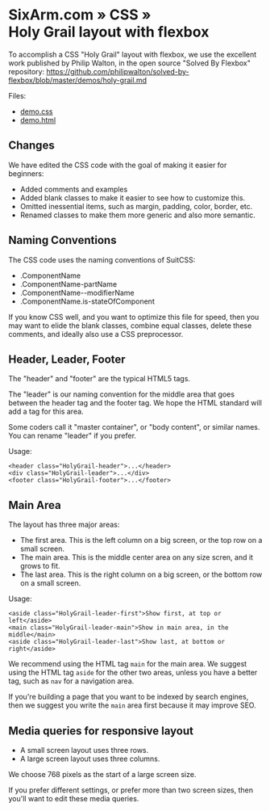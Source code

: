 # SixArm.com » CSS » <br> Holy Grail layout with flexbox

To accomplish a CSS "Holy Grail" layout with flexbox,
we use the excellent work published by Philip Walton,
in the open source "Solved By Flexbox" repository:
https://github.com/philipwalton/solved-by-flexbox/blob/master/demos/holy-grail.md

Files:

  * [demo.css](demo.css)
  * [demo.html](demo.html)


## Changes ##

We have edited the CSS code with the goal of making it easier for beginners:

 * Added comments and examples
 * Added blank classes to make it easier to see how to customize this.
 * Omitted inessential items, such as margin, padding, color, border, etc.
 * Renamed classes to make them more generic and also more semantic.


## Naming Conventions ##

The CSS code uses the naming conventions of SuitCSS:

  * .ComponentName
  * .ComponentName-partName
  * .ComponentName--modifierName
  * .ComponentName.is-stateOfComponent

If you know CSS well, and you want to optimize this file for speed,
then you may want to elide the blank classes, combine equal classes,
delete these comments, and ideally also use a CSS preprocessor.


## Header, Leader, Footer ##

The "header" and "footer" are the typical HTML5 tags.

The "leader" is our naming convention for the middle area
that goes between the header tag and the footer tag.
We hope the HTML standard will add a tag for this area.

Some coders call it "master container", or "body content",
or similar names. You can rename "leader" if you prefer.

Usage:

    <header class="HolyGrail-header">...</header>
    <div class="HolyGrail-leader">...</div>
    <footer class="HolyGrail-footer">...</footer>


## Main Area ##

The layout has three major areas:

 * The first area. This is the left column on a big screen, or the top row on a small screen.
 * The main area. This is the middle center area on any size scren, and it grows to fit.
 * The last area. This is the right column on a big screen, or the bottom row on a small screen.

Usage:

    <aside class="HolyGrail-leader-first">Show first, at top or left</aside>
    <main class="HolyGrail-leader-main">Show in main area, in the middle</main>
    <aside class="HolyGrail-leader-last">Show last, at bottom or right</aside>

We recommend using the HTML tag `main` for the main area.
We suggest using the HTML tag `aside` for the other two areas,
unless you have a better tag, such as `nav` for a navigation area.

If you're building a page that you want to be indexed by search engines,
then we suggest you write the `main` area first because it may improve SEO.

## Media queries for responsive layout ##

 * A small screen layout uses three rows.
 * A large screen layout uses three columns.

We choose 768 pixels as the start of a large screen size.

If you prefer different settings, or prefer more than two
screen sizes, then you'll want to edit these media queries.
